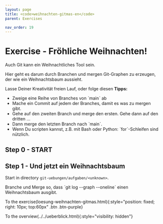 ```yaml
---
layout: page
title: <code>weihnachten-gitmas-en</code>
parent: Exercises

nav_order: 19
---
```

# Exercise - Fröhliche Weihnachten!

Auch Git kann ein Weihnachtliches Tool sein.

Hier geht es darum durch Branchen und mergen 
Git-Graphen zu erzeugen, der wie ein
Weihnachtsbaum aussieht.

Lasse Deiner Kreativität freien Lauf, oder folge diesen **Tipps:**

 * Zweige eine Reihe von Branches von ˋmainˋ ab
 * Mache ein Commit auf jedem der Branches, damit es was zu mergen gibt.
 * Gehe auf den zweiten Branch und merge den ersten. Gehe dann auf den dritten ...
 * Dann merge den letzten Branch nach ˋmainˋ.
 * Wenn Du scripten kannst, z.B. mit Bash oder Python: ˋforˋ-Schleifen sind nützlich.


<h2>Step 0 - START <!-- UEB/Fröhliche Weihnachten!/0 --></h2>

<h2>Step 1 - Und jetzt ein Weihnachtsbaum <!-- UEB/Fröhliche Weihnachten!/1 --></h2>

Start in directory `git-uebungen/aufgaben/<unknown>`.

Branche und Merge so, dass ˋgit log --graph --onelineˋ
einen Weihnachtsbaum ausgibt.

To the exercise(loesung-weihnachten-gitmas.html){:style="position: fixed; right: 10px; top:60px" .btn .btn-purple}

To the overview(../../ueberblick.html){:style="visibility: hidden"}

